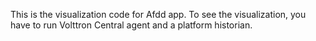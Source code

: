 This is the visualization code for Afdd app. To see the visualization, you have to run Volttron Central agent and a platform historian.